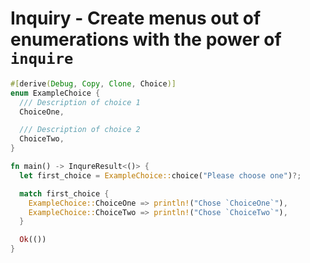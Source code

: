 # Inquiry - Create menus out of enumerations with the power of `inquire`

```rs
#[derive(Debug, Copy, Clone, Choice)]
enum ExampleChoice {
  /// Description of choice 1
  ChoiceOne,

  /// Description of choice 2
  ChoiceTwo,
}

fn main() -> InqureResult<()> {
  let first_choice = ExampleChoice::choice("Please choose one")?;

  match first_choice {
    ExampleChoice::ChoiceOne => println!("Chose `ChoiceOne`"),
    ExampleChoice::ChoiceTwo => println!("Chose `ChoiceTwo`"),
  }

  Ok(())
}
```
